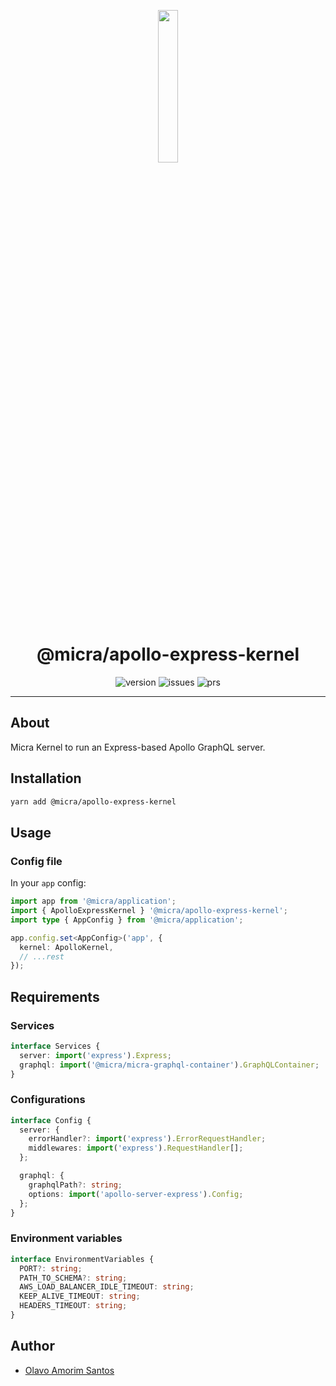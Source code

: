 <p align="center">
  <img src="https://raw.githubusercontent.com/micrajs/micrajs/live/.assets/logo.png" width="25%">
</p>

<h1 align="center">@micra/apollo-express-kernel</h1>

<p align="center">
  <img alt="version" src="https://img.shields.io/npm/v/@micra/apollo-express-kernel.svg">
  <img alt="issues" src="https://img.shields.io/github/issues/micrajs/library-template.svg">
  <img alt="prs" src="https://img.shields.io/github/issues-pr/micrajs/library-template.svg">
</p>

<hr />

## About

Micra Kernel to run an Express-based Apollo GraphQL server.

## Installation

```sh
yarn add @micra/apollo-express-kernel
```

## Usage

### Config file

In your `app` config:

```typescript
import app from '@micra/application';
import { ApolloExpressKernel } '@micra/apollo-express-kernel';
import type { AppConfig } from '@micra/application';

app.config.set<AppConfig>('app', {
  kernel: ApolloKernel,
  // ...rest
});
```

## Requirements

### Services

```typescript
interface Services {
  server: import('express').Express;
  graphql: import('@micra/micra-graphql-container').GraphQLContainer;
}
```

### Configurations

```typescript
interface Config {
  server: {
    errorHandler?: import('express').ErrorRequestHandler;
    middlewares: import('express').RequestHandler[];
  };

  graphql: {
    graphqlPath?: string;
    options: import('apollo-server-express').Config;
  };
}
```

### Environment variables

```typescript
interface EnvironmentVariables {
  PORT?: string;
  PATH_TO_SCHEMA?: string;
  AWS_LOAD_BALANCER_IDLE_TIMEOUT: string;
  KEEP_ALIVE_TIMEOUT: string;
  HEADERS_TIMEOUT: string;
}
```

## Author

- [Olavo Amorim Santos](https://github.com/olavoasantos)
